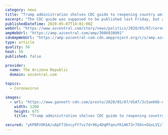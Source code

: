 ```yaml
---
category: news
title: "Trump administration shelves CDC guide to reopening country amid coronavirus restrictions"
excerpt: "The CDC guide was supposed to be published last Friday, but agency scientists were told it “would never see the light of day,” an official told AP."
publishedDateTime: 2020-05-07T14:01:00Z
webUrl: "https://www.azcentral.com/story/news/politics/2020/05/07/coronavirus-trump-administration-shelves-cdc-reopening-guide/3086938001/"
ampWebUrl: "https://amp.azcentral.com/amp/3086938001"
cdnAmpWebUrl: "https://amp-azcentral-com.cdn.ampproject.org/c/s/amp.azcentral.com/amp/3086938001"
type: article
quality: 56
heat: 56
published: false

provider:
  name: The Arizona Republic
  domain: azcentral.com

topics:
  - Coronavirus

images:
  - url: "https://www.gannett-cdn.com/presto/2020/05/07/USAT/3c5ae66b-d792-4f2f-922f-971c594fa1ae-Birx_Fauci_CDC.JPG?auto=webp&crop=5157,2901,x0,y262&format=pjpg&width=1200"
    width: 1200
    height: 675
    title: "Trump administration shelves CDC guide to reopening country amid coronavirus restrictions"

secured: "yKPBRYOKkA/u8pF7JbncyFY7vz7d+96y4DqM7qnuYK1AK73+7OXn+GGxLVI/IGejb2MpTYFFbfW837ZNhzXxUCji7i6RlnS27+qulfFnZmHHdEzdRHh7n6OitOK490saXvOWJNrk2d3QmGM3M5Ch7hoWTYVT1zbBPjqjGgKWSVLV2Jc4Nxh4RpMZCofc/auatOTlerVs0P4+wweAVkYb521UZJXYkBuV8qET0AWCrGS4SLQibk234MWHlexuz5QgEid8Iq+FVRzrngUWY10ZLNfnQXkr05MvCMbZ8n5D9T1ildyHHThYFFmxWNZK57xG;LVPafjcYdNgpCCcpBN7ZXA=="
---
```


